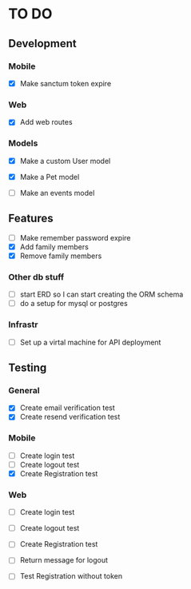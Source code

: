 # TO DO

## Development
### Mobile
- [x] Make sanctum token expire


### Web
- [x] Add web routes


### Models
- [x] Make a custom User model
- [x] Make a Pet model
- [ ] Make an events model


## Features
- [ ] Make remember password expire
- [x] Add family members
- [x] Remove family members

### Other db stuff
- [ ] start ERD so I can start creating the ORM schema
- [ ] do a setup for mysql or postgres

### Infrastr
- [ ] Set up a virtal machine for API deployment



## Testing
### General
- [x] Create email verification test
- [x] Create resend verification test

### Mobile
- [ ] Create login test
- [ ] Create logout test
- [x] Create Registration test

### Web
- [ ] Create login test
- [ ] Create logout test
- [ ] Create Registration test

- [ ] Return message for logout
- [ ] Test Registration without token